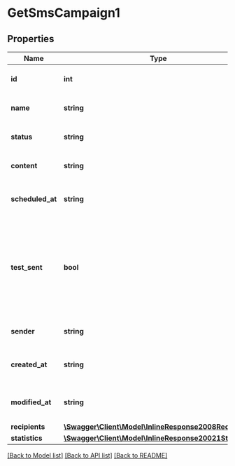 # GetSmsCampaign1

## Properties
Name | Type | Description | Notes
------------ | ------------- | ------------- | -------------
**id** | **int** | ID of the SMS Campaign | 
**name** | **string** | Name of the SMS Campaign | 
**status** | **string** | Status of the SMS Campaign | 
**content** | **string** | Content of the SMS Campaign | 
**scheduled_at** | **string** | Date on which SMS campaign is scheduled | 
**test_sent** | **bool** | Retrieved the status of test SMS sending. (true&#x3D;Test SMS has been sent  false&#x3D;Test SMS has not been sent) | 
**sender** | **string** | Sender of the SMS Campaign | 
**created_at** | **string** | Creation date of the SMS campaign | 
**modified_at** | **string** | Date of last modification of the SMS campaign | 
**recipients** | [**\Swagger\Client\Model\InlineResponse2008Recipients**](InlineResponse2008Recipients.md) |  | [optional] 
**statistics** | [**\Swagger\Client\Model\InlineResponse20021Statistics**](InlineResponse20021Statistics.md) |  | [optional] 

[[Back to Model list]](../README.md#documentation-for-models) [[Back to API list]](../README.md#documentation-for-api-endpoints) [[Back to README]](../README.md)


